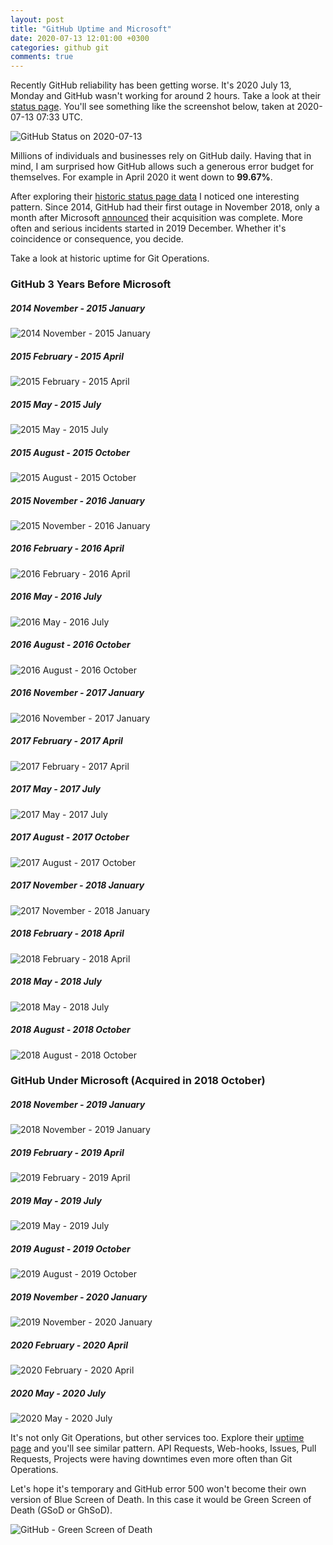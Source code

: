 ```yaml
---
layout: post
title: "GitHub Uptime and Microsoft"
date: 2020-07-13 12:01:00 +0300
categories: github git
comments: true
---
```


Recently GitHub reliability has been getting worse. It's 2020 July 13, Monday and GitHub wasn't working for around 2 hours. Take a look at their [status page](https://www.githubstatus.com). You'll see something like the screenshot below, taken at 2020-07-13 07:33 UTC.

![GitHub Status on 2020-07-13](/assets/images/2020/github-2020-07-status.png)

Millions of individuals and businesses rely on GitHub daily. Having that in mind, I am surprised how GitHub allows such a generous error budget for themselves. For example in April 2020 it went down to **99.67%**.

After exploring their [historic status page data](https://www.githubstatus.com/uptime) I noticed one interesting pattern. Since 2014, GitHub had their first outage in November 2018, only a month after Microsoft [announced](https://blogs.microsoft.com/blog/2018/10/26/microsoft-completes-github-acquisition) their acquisition was complete. More often and serious incidents started in 2019 December. Whether it's coincidence or consequence, you decide.

Take a look at historic uptime for Git Operations.

### GitHub 3 Years Before Microsoft
##### 2014 November - 2015 January
![2014 November - 2015 January](/assets/images/2020/github-2014-11.jpg)
##### 2015 February - 2015 April
![2015 February - 2015 April](/assets/images/2020/github-2015-02.jpg)
##### 2015 May - 2015 July
![2015 May - 2015 July](/assets/images/2020/github-2015-05.jpg)
##### 2015 August - 2015 October
![2015 August - 2015 October](/assets/images/2020/github-2015-08.jpg)
##### 2015 November - 2016 January
![2015 November - 2016 January](/assets/images/2020/github-2015-11.jpg)
##### 2016 February - 2016 April
![2016 February - 2016 April](/assets/images/2020/github-2016-02.jpg)
##### 2016 May - 2016 July
![2016 May - 2016 July](/assets/images/2020/github-2016-05.jpg)
##### 2016 August - 2016 October
![2016 August - 2016 October](/assets/images/2020/github-2016-08.jpg)
##### 2016 November - 2017 January
![2016 November - 2017 January](/assets/images/2020/github-2016-11.jpg)
##### 2017 February - 2017 April
![2017 February - 2017 April](/assets/images/2020/github-2017-02.jpg)
##### 2017 May - 2017 July
![2017 May - 2017 July](/assets/images/2020/github-2017-05.jpg)
##### 2017 August - 2017 October
![2017 August - 2017 October](/assets/images/2020/github-2017-08.jpg)
##### 2017 November - 2018 January
![2017 November - 2018 January](/assets/images/2020/github-2017-11.jpg)
##### 2018 February - 2018 April
![2018 February - 2018 April](/assets/images/2020/github-2018-02.jpg)
##### 2018 May - 2018 July
![2018 May - 2018 July](/assets/images/2020/github-2018-05.jpg)
##### 2018 August - 2018 October
![2018 August - 2018 October](/assets/images/2020/github-2018-08.jpg)

### GitHub Under Microsoft (Acquired in 2018 October)
##### 2018 November - 2019 January
![2018 November - 2019 January](/assets/images/2020/github-2018-11.jpg)
##### 2019 February - 2019 April
![2019 February - 2019 April](/assets/images/2020/github-2019-02.jpg)
##### 2019 May - 2019 July
![2019 May - 2019 July](/assets/images/2020/github-2019-05.jpg)
##### 2019 August - 2019 October
![2019 August - 2019 October](/assets/images/2020/github-2019-08.jpg)
##### 2019 November - 2020 January
![2019 November - 2020 January](/assets/images/2020/github-2019-11.jpg)
##### 2020 February - 2020 April
![2020 February - 2020 April](/assets/images/2020/github-2020-02.jpg)
##### 2020 May - 2020 July
![2020 May - 2020 July](/assets/images/2020/github-2020-05.jpg)

It's not only Git Operations, but other services too. Explore their [uptime page](https://www.githubstatus.com/uptime) and you'll see similar pattern. API Requests, Web-hooks, Issues, Pull Requests, Projects were having downtimes even more often than Git Operations.

Let's hope it's temporary and GitHub error 500 won't become their own version of Blue Screen of Death. In this case it would be Green Screen of Death (GSoD or GhSoD).

![GitHub - Green Screen of Death](/assets/images/2020/github-2020-07-gsod.png)
